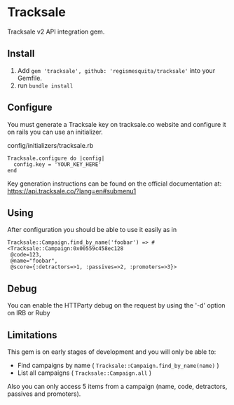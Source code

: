 # Tracksale
Tracksale v2 API integration gem.

## Install

1. Add `gem 'tracksale', github: 'regismesquita/tracksale'` into your Gemfile.
2. run `bundle install`

## Configure

You must generate a Tracksale key on tracksale.co website and configure it on rails you can use an initializer.

config/initializers/tracksale.rb
```
Tracksale.configure do |config|
  config.key = 'YOUR_KEY_HERE'
end
```

Key generation instructions can be found on the official documentation at: https://api.tracksale.co/?lang=en#submenu1
## Using

After configuration you should be able to use it easily as in
```
Tracksale::Campaign.find_by_name('foobar') => #<Tracksale::Campaign:0x00559c458ec128
 @code=123,
 @name="foobar",
 @score={:detractors=>1, :passives=>2, :promoters=>3}>
```

## Debug

You can enable the HTTParty debug on the request by using the '-d' option on IRB or Ruby

## Limitations

This gem is on early stages of development and you will only be able to:

* Find campaigns by name ( `Tracksale::Campaign.find_by_name(name)` )
* List all campaigns ( `Tracksale::Campaign.all` )

Also you can only access 5 items from a campaign (name, code, detractors, passives and promoters).
